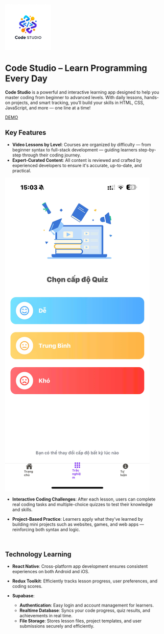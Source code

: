 <img src="src\assets\logo1.jpg" width="150" height="150">

# **Code Studio – Learn Programming Every Day**

**Code Studio** is a powerful and interactive learning app designed to help you master coding from beginner to advanced levels. With daily lessons, hands-on projects, and smart tracking, you’ll build your skills in HTML, CSS, JavaScript, and more — one line at a time!

[DEMO](https://drive.google.com/file/d/1937xpWD5iHy86G0yusj9qcJAhFf4P6Kr/view?usp=sharing)

## Key Features

- **Video Lessons by Level**: Courses are organized by difficulty — from beginner syntax to full-stack development — guiding learners step-by-step through their coding journey.
- **Expert-Curated Content**: All content is reviewed and crafted by experienced developers to ensure it's accurate, up-to-date, and practical.

<img src="./demo/pic1.jpg">

- **Interactive Coding Challenges**: After each lesson, users can complete real coding tasks and multiple-choice quizzes to test their knowledge and skills.

- **Project-Based Practice**: Learners apply what they’ve learned by building mini projects such as websites, games, and web apps — reinforcing both syntax and logic.

<img src="">

## Technology Learning

- **React Native**:  Cross-platform app development ensures consistent experiences on both Android and iOS.

- **Redux Toolkit**: Efficiently tracks lesson progress, user preferences, and coding scores.
- **Supabase**:
  - **Authentication**:  Easy login and account management for learners.
  - **Realtime Database**: Syncs your code progress, quiz results, and achievements in real time.
  - **File Storage**: Stores lesson files, project templates, and user submissions securely and efficiently.
